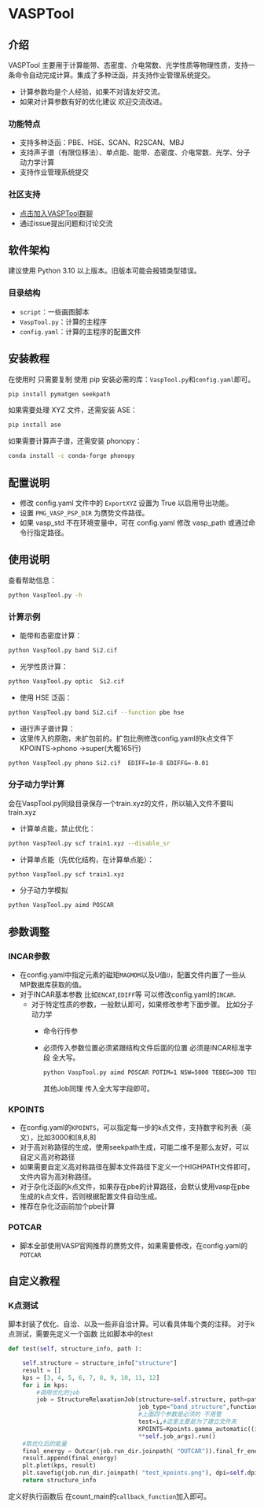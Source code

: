 # VASPTool

## 介绍

VASPTool 主要用于计算能带、态密度、介电常数、光学性质等物理性质，支持一条命令自动完成计算。集成了多种泛函，并支持作业管理系统提交。

- 计算参数均是个人经验，如果不对请友好交流。
- 如果对计算参数有好的优化建议 欢迎交流改进。

### 功能特点

- 支持多种泛函：PBE、HSE、SCAN、R2SCAN、MBJ
- 支持声子谱（有限位移法）、单点能、能带、态密度、介电常数、光学、分子动力学计算
- 支持作业管理系统提交

### 社区支持

- [点击加入VASPTool群聊](https://qm.qq.com/q/wPDQYHMhyg)
- 通过issue提出问题和讨论交流

## 软件架构

建议使用 Python 3.10 以上版本。旧版本可能会报错类型错误。

### 目录结构

- `script`：一些画图脚本
- `VaspTool.py`：计算的主程序
- `config.yaml`：计算的主程序的配置文件

## 安装教程

在使用时 只需要复制
使用 pip 安装必需的库：`VaspTool.py`和`config.yaml`即可。

```bash
pip install pymatgen seekpath
```

如果需要处理 XYZ 文件，还需安装 ASE：

```bash
pip install ase
```

如果需要计算声子谱，还需安装 phonopy：

```bash
conda install -c conda-forge phonopy 
```
## 配置说明

- 修改 config.yaml 文件中的 `ExportXYZ` 设置为 True 以启用导出功能。
- 设置 `PMG_VASP_PSP_DIR` 为赝势文件路径。
- 如果 vasp_std 不在环境变量中，可在 config.yaml 修改 vasp_path 或通过命令行指定路径。

## 使用说明

查看帮助信息：

```bash
python VaspTool.py -h
```

### 计算示例

- 能带和态密度计算：

```bash
python VaspTool.py band Si2.cif
```

- 光学性质计算：

```bash
python VaspTool.py optic  Si2.cif
```

- 使用 HSE 泛函：

```bash
python VaspTool.py band Si2.cif --function pbe hse
```

- 进行声子谱计算：
- 这里传入的原胞，未扩包前的。扩包比例修改config.yaml的k点文件下KPOINTS->phono ->super(大概165行)

```bash
python VaspTool.py phono Si2.cif  EDIFF=1e-8 EDIFFG=-0.01 
```

### 分子动力学计算
会在VaspTool.py同级目录保存一个train.xyz的文件，所以输入文件不要叫train.xyz
- 计算单点能，禁止优化：

```bash
python VaspTool.py scf train1.xyz --disable_sr
```

- 计算单点能（先优化结构，在计算单点能）：

```bash
python VaspTool.py scf train1.xyz
```

- 分子动力学模拟

```bash
python VaspTool.py aimd POSCAR
```

## 参数调整

### INCAR参数

- 在config.yaml中指定元素的磁矩`MAGMOM`以及U值`U`，配置文件内置了一些从MP数据库获取的值。
- 对于INCAR基本参数 比如`ENCAT`,`EDIFF`等 可以修改config.yaml的`INCAR`.
  - 对于特定性质的参数，一般默认即可，如果修改参考下面步骤。 比如分子动力学
    - 命令行传参
    - 必须传入参数位置必须紧跟结构文件后面的位置 必须是INCAR标准字段 全大写。

      ```bash
      python VaspTool.py aimd POSCAR POTIM=1 NSW=5000 TEBEG=300 TEEND=500 --disable_sr
      ```
      其他Job同理 传入全大写字段即可。

### KPOINTS

- 在config.yaml的`KPOINTS`，可以指定每一步的k点文件，支持数字和列表（英文），比如3000和[8,8,8]
- 对于高对称路径的生成，使用seekpath生成，可能二维不是那么友好，可以自定义高对称路径
- 如果需要自定义高对称路径在脚本文件路径下定义一个HIGHPATH文件即可，文件内容为高对称路径。
- 对于杂化泛函的k点文件，如果存在pbe的计算路径，会默认使用vasp在pbe生成的k点文件，否则根据配置文件自动生成。
- 推荐在杂化泛函前加个pbe计算

### POTCAR

- 脚本全部使用VASP官网推荐的赝势文件，如果需要修改，在config.yaml的`POTCAR`

## 自定义教程
### K点测试
脚本封装了优化、自洽、以及一些非自洽计算。可以看具体每个类的注释。
对于k点测试，需要先定义一个函数 比如脚本中的test

```python
def test(self, structure_info, path ):

    self.structure = structure_info["structure"]
    result = []
    kps = [3, 4, 5, 6, 7, 8, 9, 10, 11, 12]
    for i in kps:
        #调用优化的job
        job = StructureRelaxationJob(structure=self.structure, path=path,
                                     job_type="band_structure",function= "pbe",
                                     #上面四个参数是必须的 不用管
                                     test=i,#这里主要是为了建立文件夹
                                     KPOINTS=Kpoints.gamma_automatic((i,i,i)),#传入一个自定义的K
                                     **self.job_args).run()
    #取优化后的能量
    final_energy = Outcar(job.run_dir.joinpath( "OUTCAR")).final_fr_energy
    result.append(final_energy)
    plt.plot(kps, result)
    plt.savefig(job.run_dir.joinpath( "test_kpoints.png"), dpi=self.dpi)
    return structure_info
```
定义好执行函数后 在count_main的`callback_function`加入即可。






